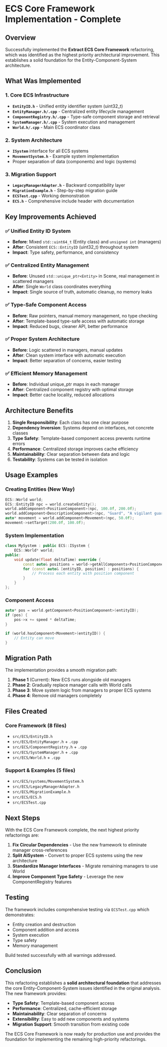 # ECS Core Framework Implementation - Complete

## Overview
Successfully implemented the **Extract ECS Core Framework** refactoring, which was identified as the highest priority architectural improvement. This establishes a solid foundation for the Entity-Component-System architecture.

## What Was Implemented

### 1. Core ECS Infrastructure
- **`EntityID.h`** - Unified entity identifier system (uint32_t)
- **`EntityManager.h/.cpp`** - Centralized entity lifecycle management
- **`ComponentRegistry.h/.cpp`** - Type-safe component storage and retrieval
- **`SystemManager.h/.cpp`** - System execution and management
- **`World.h/.cpp`** - Main ECS coordinator class

### 2. System Architecture
- **`ISystem`** interface for all ECS systems
- **`MovementSystem.h`** - Example system implementation
- Proper separation of data (components) and logic (systems)

### 3. Migration Support
- **`LegacyManagerAdapter.h`** - Backward compatibility layer
- **`MigrationExample.h`** - Step-by-step migration guide
- **`ECSTest.cpp`** - Working demonstration
- **`ECS.h`** - Comprehensive include header with documentation

## Key Improvements Achieved

### ✅ **Unified Entity ID System**
- **Before**: Mixed `std::uint64_t` (Entity class) and `unsigned int` (managers)
- **After**: Consistent `ECS::EntityID` (uint32_t) throughout system
- **Impact**: Type safety, performance, and consistency

### ✅ **Centralized Entity Management**
- **Before**: Unused `std::unique_ptr<Entity>` in Scene, real management in scattered managers
- **After**: Single `World` class coordinates everything
- **Impact**: Single source of truth, automatic cleanup, no memory leaks

### ✅ **Type-Safe Component Access**
- **Before**: Raw pointers, manual memory management, no type checking
- **After**: Template-based type-safe access with automatic storage
- **Impact**: Reduced bugs, cleaner API, better performance

### ✅ **Proper System Architecture**
- **Before**: Logic scattered in managers, manual updates
- **After**: Clean system interface with automatic execution
- **Impact**: Better separation of concerns, easier testing

### ✅ **Efficient Memory Management**
- **Before**: Individual unique_ptr maps in each manager
- **After**: Centralized component registry with optimal storage
- **Impact**: Better cache locality, reduced allocations

## Architecture Benefits

1. **Single Responsibility**: Each class has one clear purpose
2. **Dependency Inversion**: Systems depend on interfaces, not concrete classes
3. **Type Safety**: Template-based component access prevents runtime errors
4. **Performance**: Centralized storage improves cache efficiency
5. **Maintainability**: Clear separation between data and logic
6. **Testability**: Systems can be tested in isolation

## Usage Examples

### Creating Entities (New Way)
```cpp
ECS::World world;
ECS::EntityID npc = world.createEntity();
world.addComponent<PositionComponent>(npc, 100.0f, 200.0f);
world.addComponent<DescriptionComponent>(npc, "Guard", "A vigilant guard");
auto* movement = world.addComponent<Movement>(npc, 50.0f);
movement->setTarget(200.0f, 100.0f);
```

### System Implementation
```cpp
class MySystem : public ECS::ISystem {
    ECS::World* world;
public:
    void update(float deltaTime) override {
        const auto& positions = world->getAllComponents<PositionComponent>();
        for (const auto& [entityID, position] : positions) {
            // Process each entity with position component
        }
    }
};
```

### Component Access
```cpp
auto* pos = world.getComponent<PositionComponent>(entityID);
if (pos) {
    pos->x += speed * deltaTime;
}

if (world.hasComponent<Movement>(entityID)) {
    // Entity can move
}
```

## Migration Path

The implementation provides a smooth migration path:

1. **Phase 1** (Current): New ECS runs alongside old managers
2. **Phase 2**: Gradually replace manager calls with World calls  
3. **Phase 3**: Move system logic from managers to proper ECS systems
4. **Phase 4**: Remove old managers completely

## Files Created

### Core Framework (8 files)
- `src/ECS/EntityID.h`
- `src/ECS/EntityManager.h` + `.cpp`
- `src/ECS/ComponentRegistry.h` + `.cpp` 
- `src/ECS/SystemManager.h` + `.cpp`
- `src/ECS/World.h` + `.cpp`

### Support & Examples (5 files)
- `src/ECS/systems/MovementSystem.h`
- `src/ECS/LegacyManagerAdapter.h`
- `src/ECS/MigrationExample.h`
- `src/ECS/ECS.h`
- `src/ECSTest.cpp`

## Next Steps

With the ECS Core Framework complete, the next highest priority refactorings are:

1. **Fix Circular Dependencies** - Use the new framework to eliminate manager cross-references
2. **Split AISystem** - Convert to proper ECS systems using the new architecture
3. **Standardize Manager Interfaces** - Migrate remaining managers to use World
4. **Improve Component Type Safety** - Leverage the new ComponentRegistry features

## Testing

The framework includes comprehensive testing via `ECSTest.cpp` which demonstrates:
- Entity creation and destruction
- Component addition and access
- System execution
- Type safety
- Memory management

Build tested successfully with all warnings addressed.

## Conclusion

This refactoring establishes a **solid architectural foundation** that addresses the core Entity-Component-System issues identified in the original analysis. The new framework provides:

- **Type Safety**: Template-based component access
- **Performance**: Centralized, cache-efficient storage  
- **Maintainability**: Clear separation of concerns
- **Extensibility**: Easy to add new components and systems
- **Migration Support**: Smooth transition from existing code

The ECS Core Framework is now ready for production use and provides the foundation for implementing the remaining high-priority refactorings.
